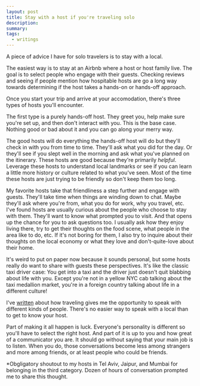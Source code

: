 ```yaml
---
layout: post
title: Stay with a host if you're traveling solo
description:
summary:
tags:
  - writings
---
```


A piece of advice I have for solo travelers is to stay with a local.

The easiest way is to stay at an Airbnb where a host or host family live. The goal is to select people who engage with their guests. Checking reviews and seeing if people mention how hospitable hosts are go a long way towards determining if the host takes a hands-on or hands-off approach.

Once you start your trip and arrive at your accomodation, there's three types of hosts you'll encounter.

The first type is a purely hands-off host. They greet you, help make sure you're set up, and then don't interact with you. This is the base case. Nothing good or bad about it and you can go along your merry way.

The good hosts will do everything the hands-off host will do but they'll check in with you from time to time. They'll ask what you did for the day. Or they'll see if you slept well in the morning and ask what you've planned on the itinerary. These hosts are good because they're primarily _helpful_. Leverage these hosts to understand local landmarks or see if you can learn a little more history or culture related to what you've seen. Most of the time these hosts are just trying to be friendly so don't keep them too long.

My favorite hosts take that friendliness a step further and engage with guests. They'll take time when things are winding down to chat. Maybe they'll ask where you're from, what you do for work, why you travel, etc. I've found hosts are usually curious about the people who choose to stay with them. They'll want to know what prompted you to visit. And that opens up the chance for you to ask questions too. I usually ask how they enjoy living there, try to get their thoughts on the food scene, what people in the area like to do, etc. If it's not boring for them, I also try to inquire about their thoughts on the local economy or what they love and don't-quite-love about their home.

It's weird to put on paper now because it sounds personal, but some hosts really do want to share with guests these perspectives. It's like the classic taxi driver case: You get into a taxi and the driver just doesn't quit blabbing about life with you. Except you're not in a yellow NYC cab talking about the taxi medallion market, you're in a foreign country talking about life in a different culture!

I've [written](https://www.jerrysun.me/2024/02/27/solo-traveling-vs-traveling-with-friends) about how traveling gives me the opportunity to speak with different kinds of people. There's no easier way to speak with a local than to get to know your host.

Part of making it all happen is luck. Everyone's personality is different so you'll have to select the right host. And part of it is up to you and how great of a communicator you are. It should go without saying that your main job is to listen. When you do, those conversations become less among strangers and more among friends, or at least people who could be friends.

\*Obgligatory shoutout to my hosts in Tel Aviv, Jaipur, and Mumbai for belonging in the third category. Dozen of hours of conversation prompted me to share this thought.
